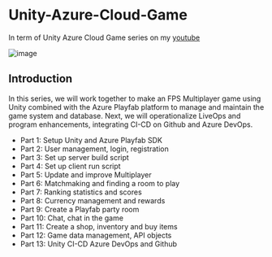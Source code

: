 # Unity-Azure-Cloud-Game

In term of Unity Azure Cloud Game series on my [youtube](https://www.youtube.com/playlist?list=PLRz-2ltlXLUKYiFcSG1ME0G5-ukGCHtc_)

![image](https://github.com/lucthienphong1120/Unity-Azure-Cloud-Game/assets/90561566/ef42faaa-0c9b-4993-9944-b23d93f96e02)

## Introduction

In this series, we will work together to make an FPS Multiplayer game using Unity combined with the Azure Playfab platform to manage and maintain the game system and database. Next, we will operationalize LiveOps and program enhancements, integrating CI-CD on Github and Azure DevOps.
+ Part 1: Setup Unity and Azure Playfab SDK
+ Part 2: User management, login, registration
+ Part 3: Set up server build script
+ Part 4: Set up client run script
+ Part 5: Update and improve Multiplayer
+ Part 6: Matchmaking and finding a room to play
+ Part 7: Ranking statistics and scores
+ Part 8: Currency management and rewards
+ Part 9: Create a Playfab party room
+ Part 10: Chat, chat in the game
+ Part 11: Create a shop, inventory and buy items
+ Part 12: Game data management, API objects
+ Part 13: Unity CI-CD Azure DevOps and Github
